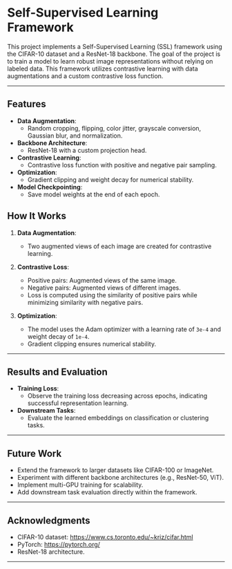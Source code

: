 # Self-Supervised Learning Framework

This project implements a Self-Supervised Learning (SSL) framework using the CIFAR-10 dataset and a ResNet-18 backbone. The goal of the project is to train a model to learn robust image representations without relying on labeled data. This framework utilizes contrastive learning with data augmentations and a custom contrastive loss function.

---

## **Features**
- **Data Augmentation**:
  - Random cropping, flipping, color jitter, grayscale conversion, Gaussian blur, and normalization.
- **Backbone Architecture**:
  - ResNet-18 with a custom projection head.
- **Contrastive Learning**:
  - Contrastive loss function with positive and negative pair sampling.
- **Optimization**:
  - Gradient clipping and weight decay for numerical stability.
- **Model Checkpointing**:
  - Save model weights at the end of each epoch.


## **How It Works**
1. **Data Augmentation**:
   - Two augmented views of each image are created for contrastive learning.

2. **Contrastive Loss**:
   - Positive pairs: Augmented views of the same image.
   - Negative pairs: Augmented views of different images.
   - Loss is computed using the similarity of positive pairs while minimizing similarity with negative pairs.

3. **Optimization**:
   - The model uses the Adam optimizer with a learning rate of `3e-4` and weight decay of `1e-4`.
   - Gradient clipping ensures numerical stability.

---

## **Results and Evaluation**
- **Training Loss**:
  - Observe the training loss decreasing across epochs, indicating successful representation learning.
- **Downstream Tasks**:
  - Evaluate the learned embeddings on classification or clustering tasks.

---

## **Future Work**
- Extend the framework to larger datasets like CIFAR-100 or ImageNet.
- Experiment with different backbone architectures (e.g., ResNet-50, ViT).
- Implement multi-GPU training for scalability.
- Add downstream task evaluation directly within the framework.

---

## **Acknowledgments**
- CIFAR-10 dataset: https://www.cs.toronto.edu/~kriz/cifar.html
- PyTorch: https://pytorch.org/
- ResNet-18 architecture.

---
